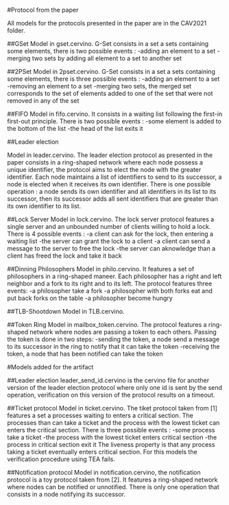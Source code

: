#Protocol from the paper

All models for the protocols presented in the paper are in the CAV2021 folder.

##GSet
Model in gset.cervino. G-Set consists in a set a sets containing some elements, there is two possible events :
	-adding an element to a set
	-merging two sets by adding all element to a set to another set

##2PSet
Model in 2pset.cervino. G-Set consists in a set a sets containing some elements, there is three possible events :
	-adding an element to a set
	-removing an element to a set
	-merging two sets, the merged set corresponds to the set of elements added to one of the set that were not removed in any of the set


##FIFO
Model in fifo.cervino. It consists in a waiting list following the first-in first-out principle. There is two possible events :
	-some element is added to the bottom of the list
	-the head of the list exits it


##Leader election

Model in leader.cervino. The leader election protocol as presented in the paper consists in a ring-shaped network where each node possess a unique identifier, the protocol aims to elect the node with the greater identifier. Each node maintains a list of identifiers to send to its successor, a node is elected when it receives its own identifier. There is one possible operation : a node sends its own identifier and all identifiers in its list to its successor, then its successor adds all sent identifiers that are greater than its own identifier to its list.




##Lock Server
Model in lock.cervino. The lock server protocol features a single server and an unbounded number
of clients willing to hold a lock. There is 4 possible events :
	-a client can ask for the lock, then entering a waiting list
	-the server can grant the lock to a client
	-a client can send a message to the server to free the lock
	-the server can aknowledge than a client has freed the lock and take it back

##Dinning Philosophers
Model in philo.cervino. It features a set of philosophers in a ring-shaped maneer. Each philosopher has a right and left neighbor and a fork to its right and to its left. The protocol features three events:
	-a philosopher take a fork
	-a philosopher with both forks eat and put back forks on the table
	-a philosopher become hungry

##TLB-Shootdown
Model in TLB.cervino. 

##Token Ring
Model in mailbox_token.cervino. The protocol features a ring-shaped network where nodes are passing a token to each others. Passing the token is done in two steps:
	-sending the token, a node send a message to its successor in the ring to notify that it can take the token
	-receiving the token, a node that has been notified can take the token

#Models added for the artifact

##Leader election
leader_send_id.cervino is the cervino file for another version of the leader election protocol where only one id is sent by the send operation, verification on this version of the protocol results on a timeout.

##Ticket protocol
Model in ticket.cervino. The tiket protocol taken from [1] features a set a processes waiting to enters a critical section. The processes than can take a ticket and the process with the lowest ticket can enters the critical section. There is three possible events :
	-some process take a ticket
	-the process with the lowest ticket enters critical section
	-the process in critical section exit it
The liveness property is that any process taking a ticket eventually enters critical section. For this models the verification procedure using TEA fails.

##Notification protocol
Model in notification.cervino, the notification protocol is a toy protocol taken from [2]. It features a ring-shaped network where nodes can be notified or unnotified. There is only one operation that consists in a node notifying its successor.


